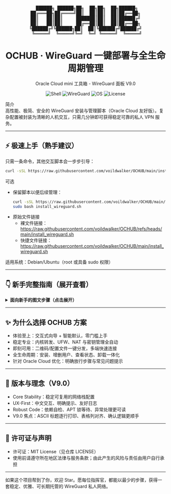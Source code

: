 <div align="center">

<pre>
 ██████╗ ██████╗██╗  ██╗██╗  ██╗██████╗
██╔═══██╗██╔════╝██║  ██║██║  ██║██╔══██╗
██║   ██║██║     ███████║██║  ██║██████╔╝
██║   ██║██║     ██╔══██║██║  ██║██╔══██╗
╚██████╔╝╚██████╗██║  ██║╚██████╔╝██████╔╝
 ╚═════╝  ╚═════╝╚═╝  ╚═╝ ╚═════╝  ╚═════╝
</pre>

<h1>OCHUB · WireGuard 一键部署与全生命周期管理</h1>
<p>Oracle Cloud mini 工具箱 - WireGuard 面板 V9.0</p>

</div>

<p align="center">
  <img alt="Shell" src="https://img.shields.io/badge/shell-bash-121011?style=flat-square&logo=gnu-bash&logoColor=white">
  <img alt="WireGuard" src="https://img.shields.io/badge/WireGuard-Auto%20Installer-88171A?style=flat-square&logo=wireguard&logoColor=white">
  <img alt="OS" src="https://img.shields.io/badge/OS-Debian%2FUbuntu-00A1FF?style=flat-square&logo=linux">
  <img alt="License" src="https://img.shields.io/github/license/voildwalker/OCHUB?style=flat-square">
</p>

简介  
高性能、极简、安全的 WireGuard 安装与管理脚本（Oracle Cloud 友好版）。复杂配置被封装为清晰的人机交互，只需几分钟即可获得稳定可靠的私人 VPN 服务。

---

## ⚡ 极速上手（熟手建议）

只需一条命令，其他交互脚本会一步步引导：
```bash
curl -sSL https://raw.githubusercontent.com/voildwalker/OCHUB/main/install_wireguard.sh | sudo bash
```

可选
- 保留脚本以便后续管理：
  ```bash
  curl -sSL https://raw.githubusercontent.com/voildwalker/OCHUB/main/install_wireguard.sh -o install_wireguard.sh
  sudo bash install_wireguard.sh
  ```
- 原始文件链接
  - 裸文件链接：https://raw.githubusercontent.com/voildwalker/OCHUB/refs/heads/main/install_wireguard.sh
  - 快捷文件链接：https://raw.githubusercontent.com/voildwalker/OCHUB/main/install_wireguard.sh

适用系统：Debian/Ubuntu（root 或具备 sudo 权限）

---

## 👇 新手完整指南（展开查看）

<details>
<summary><b>面向新手的图文步骤（点击展开）</b></summary>

### 1) 开始前：在 Oracle Cloud 放行端口（关键）
- 控制台 → 网络 → 虚拟云网络(VCN) → 安全列表（或 NSG）
- 添加入站规则：
  - 源类型：CIDR
  - 源 CIDR：0.0.0.0/0
  - 协议：UDP
  - 目标端口范围：建议 50000–65535 的高端口，如 51820
  - 描述：WireGuard Port
- 提示：99% 的“能连上但无法上网”问题，来自此步未正确放行

### 2) 部署脚本
- 通过 SSH 登录服务器
- 执行以下命令开始安装（或参见上方“保留脚本”方式）
  ```bash
  curl -sSL https://raw.githubusercontent.com/voildwalker/OCHUB/main/install_wireguard.sh | sudo bash
  ```
- 跟随交互：
  - 输入监听 UDP 端口（与上一步放行一致）
  - 安装完成后将自动创建首个客户端并生成二维码

### 3) 连接你的设备
- 手机端（Android / iOS）
  - 安装官方 WireGuard → “+” → 从二维码扫描 → 命名并开启
- 电脑端（Windows / macOS）
  - 安装官方客户端
  - 使用 SFTP 下载配置文件：/root/ochub_wg_clients/<你的名称>.conf
  - 在客户端中“从文件导入”

### 4) 后续管理
- 再次运行脚本进入面板：
  ```bash
  sudo bash ./install_wireguard.sh
  ```
  - 添加/删除客户端
  - 查看在线状态、握手时间、上下行流量
  - 一键卸载（不可逆）

重要路径
- 服务器配置：/etc/wireguard/wg0.conf
- 客户端配置目录：/root/ochub_wg_clients/

### 5) 常见排错
- 连上但上不了网：检查 Oracle 放行规则、UFW 状态、服务运行情况
  ```bash
  sudo ufw status
  sudo systemctl status wg-quick@wg0
  sudo systemctl restart wg-quick@wg0
  ```
- 端口冲突：
  ```bash
  sudo ss -lun | grep 51820
  ```

### 6) 卸载
- 在面板中选择“卸载 WireGuard”，或手动：
  ```bash
  sudo systemctl stop wg-quick@wg0 && sudo systemctl disable wg-quick@wg0
  sudo apt-get remove --purge -y wireguard wireguard-tools qrencode && sudo apt-get autoremove -y
  sudo rm -rf /etc/wireguard /root/ochub_wg_clients
  ```

</details>

---

## ✨ 为什么选择 OCHUB 方案
- 体验至上：交互式向导 + 智能默认，零门槛上手
- 稳定专业：内核转发、UFW、NAT 与密钥管理全自动
- 即刻可用：二维码/配置文件一键分发，多端快速连接
- 全生命周期：安装、增删用户、查看状态、卸载一体化
- 针对 Oracle Cloud 优化：明确放行步骤与常见问题提示

---

## 🧭 版本与理念（V9.0）
- Core Stability：稳定可复用的网络栈配置
- UX-First：中文交互、明确提示、友好日志
- Robust Code：依赖自检、APT 锁等待、异常处理更可读
- V9.0 焦点：ASCII 标题逐行打印、表格列对齐、确认逻辑更顺手

---

## 📜 许可证与声明
- 许可证：MIT License（见仓库 LICENSE）
- 使用前请遵守所在地区法律与服务条款；由此产生的风险与责任由用户自行承担

---

如果这个项目帮到了你，欢迎 Star。愿每位指挥官，都能以最少的步骤，获得一套稳定、优雅、可长期托管的 WireGuard 私人网络。
